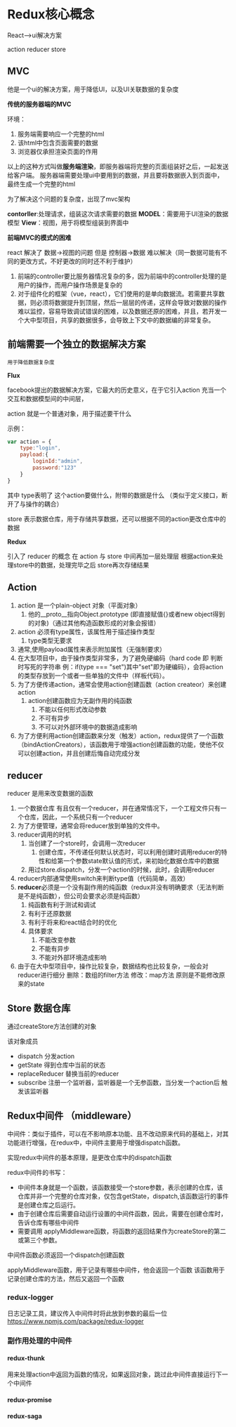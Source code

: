 # Redux核心概念

React-->ui解决方案

action reducer store

## MVC
他是一个ui的解决方案，用于降低UI，以及UI关联数据的复杂度

**传统的服务器端的MVC**

环境：
1. 服务端需要响应一个完整的html
2. 该html中包含页面需要的数据
3. 浏览器仅承担渲染页面的作用

以上的这种方式叫做**服务端渲染**，即服务器端将完整的页面组装好之后，一起发送给客户端。
服务器端需要处理ui中要用到的数据，并且要将数据嵌入到页面中，最终生成一个完整的html

为了解决这个问题的复杂度，出现了mvc架构

**contorller**:处理请求，组装这次请求需要的数据
**MODEL**：需要用于UI渲染的数据模型
**View**：视图，用于将模型组装到界面中

**前端MVC的模式的困难**

react 解决了 数据->视图的问题
但是 控制器->数据 难以解决（同一数据可能有不同的更改方式，不好更改的同时还不利于维护）
1. 前端的controller要比服务器情况复杂的多，因为前端中的controller处理的是用户的操作，而用户操作场景是复杂的
2. 对于组件化的框架（vue，react），它们使用的是单向数据流。若需要共享数据，则必须将数据提升到顶层，然后一层层的传递，这样会导致对数据的操作难以监控，容易导致调试错误的困难，以及数据还原的困难，并且，若开发一个大中型项目，共享的数据很多，会导致上下文中的数据编的非常复杂。


## 前端需要一个独立的数据解决方案
    用于降低数据复杂度

**Flux**

facebook提出的数据解决方案，它最大的历史意义，在于它引入action 充当一个交互和数据模型间的中间层，

action 就是一个普通对象，用于描述要干什么

示例：
```js
var action = {
    type:"login",
    payload:{
        loginId:"admin",
        password:"123"
    }
}
```
其中 type表明了 这个action要做什么，附带的数据是什么 （类似于定义接口，断开了与操作的耦合）

store 表示数据仓库，用于存储共享数据，还可以根据不同的action更改仓库中的数据

**Redux**

引入了 reducer 的概念  在 action 与 store 中间再加一层处理层 根据action来处理store中的数据，处理完毕之后 store再次存储结果

## Action

1. action 是一个plain-object 对象（平面对象）
    1. 他的__proto__指向Object.prototype (即直接赋值{}或者new object得到的对象)（通过其他构造函数形成的对象会报错）
2. action 必须有type属性，该属性用于描述操作类型
    1. type类型无要求
3. 通常,使用payload属性来表示附加属性（无强制要求）
4. 在大型项目中，由于操作类型非常多，为了避免硬编码（hard code 即 判断时写死的字符串 例：if(type === "set")其中"set"即为硬编码），会将action的类型存放到一个或者一些单独的文件中（样板代码）。
5. 为了方便传递action，通常会使用action创建函数（action createor）来创建action
    1. action创建函数应为无副作用的纯函数
        1. 不能以任何形式改动参数
        2. 不可有异步
        3. 不可以对外部环境中的数据造成影响
6. 为了方便利用action创建函数来分发（触发）action，redux提供了一个函数（bindActionCreators），该函数用于增强action创建函数的功能，使他不仅可以创建action，并且创建后悔自动完成分发

## reducer

reducer 是用来改变数据的函数

1. 一个数据仓库 有且仅有一个reducer，并在通常情况下，一个工程文件只有一个仓库，因此，一个系统只有一个reducer
2. 为了方便管理，通常会将reducer放到单独的文件中。
3. reducer调用的时机
    1. 当创建了一个store时，会调用一次reducer
        1. 创建仓库，不传递任何默认状态时，可以利用创建时调用reducer的特性和给第一个参数state默认值的形式，来初始化数据仓库中的数据
    2. 用过store.dispatch，分发一个action的时候，此时，会调用reducer
4. reducer内部通常使用switch来判断type值（代码简单，高效）
5. **reducer**必须是一个没有副作用的纯函数（redux并没有明确要求（无法判断是不是纯函数），但公司会要求必须是纯函数）
    1. 纯函数有利于测试和调试
    2. 有利于还原数据
    3. 有利于将来和react结合时的优化
    4. 具体要求
        1. 不能改变参数
        2. 不能有异步
        3. 不能对外部环境造成影响
6. 由于在大中型项目中，操作比较复杂，数据结构也比较复杂，一般会对reducer进行细分
    删除：数组的filter方法
    修改：map方法
    原则是不能修改原来的state

## Store 数据仓库

通过createStore方法创建的对象

该对象成员
- dispatch  分发action
- getState  得到仓库中当前的状态
- replaceReducer 替换当前的reducer
- subscribe 注册一个监听器，监听器是一个无参函数，当分发一个action后 触发该监听器


## Redux中间件 （middleware）

中间件：类似于插件，可以在不影响原本功能、且不改动原来代码的基础上，对其功能进行增强，在redux中，中间件主要用于增强dispatch函数。

实现redux中间件的基本原理，是更改仓库中的dispatch函数

redux中间件的书写：
- 中间件本身就是一个函数，该函数接受一个store参数，表示创建的仓库，该仓库并非一个完整的仓库对象，仅包含getState，dispatch,该函数运行的事件是创建仓库之后运行。
 - 由于创建仓库后需要自动运行设置的中间件函数，因此，需要在创建仓库时，告诉仓库有哪些中间件
 - 需要调用 applyMiddleware函数，将函数的返回结果作为createStore的第二或第三个参数。

 中间件函数必须返回一个dispatch创建函数

 applyMiddleware函数，用于记录有哪些中间件，他会返回一个函数
  该函数用于记录创建仓库的方法，然后又返回一个函数
### redux-logger
  日志记录工具，建议传入中间件时将此放到参数的最后一位
  https://www.npmjs.com/package/redux-logger
### 副作用处理的中间件
  #### redux-thunk
  用来处理action中返回为函数的情况，如果返回对象，跳过此中间件直接运行下一个中间件
  #### redux-promise
  #### redux-saga

